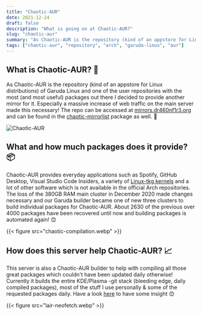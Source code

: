 ```yaml
---
title: "Chaotic-AUR"
date: 2021-12-24
draft: false
description: "What is going on at Chaotic-AUR?"
slug: "chaotic-aur"
summary: "As Chaotic-AUR is the repository (kind of an appstore for Linux distributions) of Garuda Linux and one of the user repositories with the most (and most useful) packages out there I decided to help with maintenance and provide another mirror for it. Especially a massive increase of web traffic on the main server made this necessary!"
tags: ["chaotic-aur", "repository", "arch", "garuda-linux", "aur"]
---
```


## What is Chaotic-AUR? :eyes:

As Chaotic-AUR is the repository (kind of an appstore for Linux distributions) of Garuda Linux and one of the user repositories with the most (and most useful) packages out there I decided to provide another mirror for it. Especially a massive increase of web traffic on the main server made this necessary! The repo can be accessed at [mirrors.dr460nf1r3.org](https://mirrors.dr460nf1r3.org) and can be found in the [chaotic-mirrorlist](https://github.com/chaotic-aur/pkgbuild-chaotic-mirrorlist/blob/main/mirrorlist) package as well. :page_with_curl:

![Chaotic-AUR](https://avatars.githubusercontent.com/u/66071775?s=400&u=99bc0536e7e77fe3e58839996600848f2d930ed5&v=4)


## What and how much packages does it provide? :package:

Chaotic-AUR provides everyday applications such as Spotify, GitHub Desktop, Visual Studio Code Insiders, a variety of [Linux-tkg kernels](https://github.com/Frogging-Family/linux-tkg) and a lot of other software which is not available in the official Arch repositories. The loss of the 380GB RAM main cluster in December 2020 made changes necessary and our Garuda builder became one of new three clusters to build individual packages for Chaotic-AUR. About 2630 of the previous over 4000 packages have been recovered until now and building packages is automated again! :blush:

{{< figure src="chaotic-compilation.webp" >}}


## How does this server help Chaotic-AUR? :chart_with_upwards_trend:
This server is also a Chaotic-AUR builder to help with compiling all those great packages which couldn't have been updated daily otherwise! Currently it builds the entire KDE/Plasma -git stack (bleeding edge, daily compiled packages), most of the stuff I use personally & some of the requested packages daily. Have a look [here](https://github.com/chaotic-aur/packages/tree/main/dragon-cluster) to have some insight :blush:

{{< figure src="lair-neofetch.webp" >}}
